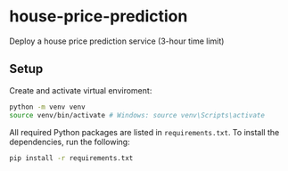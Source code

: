 # house-price-prediction
Deploy a house price prediction service (3-hour time limit)



## Setup

Create and activate virtual enviroment:

```bash
python -m venv venv
source venv/bin/activate # Windows: source venv\Scripts\activate
```

All required Python packages are listed in `requirements.txt`. To install the dependencies, run the following:

```bash
pip install -r requirements.txt
```
